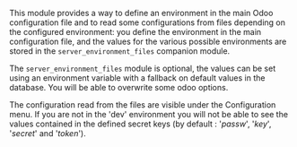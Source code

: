 This module provides a way to define an environment in the main Odoo
configuration file and to read some configurations from files depending
on the configured environment: you define the environment in the main
configuration file, and the values for the various possible environments
are stored in the `server_environment_files` companion module.

The `server_environment_files` module is optional, the values can be set
using an environment variable with a fallback on default values in the
database. You will be able to overwrite some odoo options.

The configuration read from the files are visible under the
Configuration menu. If you are not in the 'dev' environment you will not
be able to see the values contained in the defined secret keys (by
default : '*passw*', '*key*', '*secret*' and '*token*').
